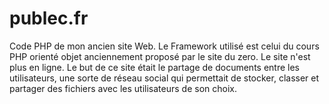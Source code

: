 # publec.fr
Code PHP de mon ancien site Web.
Le Framework utilisé est celui du cours PHP orienté objet anciennement proposé par le site du zero.
Le site n'est plus en ligne. 
Le but de ce site était le partage de documents entre les utilisateurs, une sorte de réseau social qui permettait de stocker, classer et partager 
des fichiers avec les utilisateurs de son choix.
